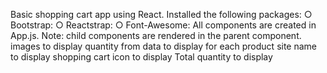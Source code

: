 Basic shopping cart app using React. 
Installed the following packages:
○ Bootstrap:
○ Reactstrap:
○ Font-Awesome:
 All components are created in App.js.
 Note: child components are rendered in the parent component.
 images to display
 quantity from data to display for each product
 site name to display
 shopping cart icon to display
 Total quantity to display 
